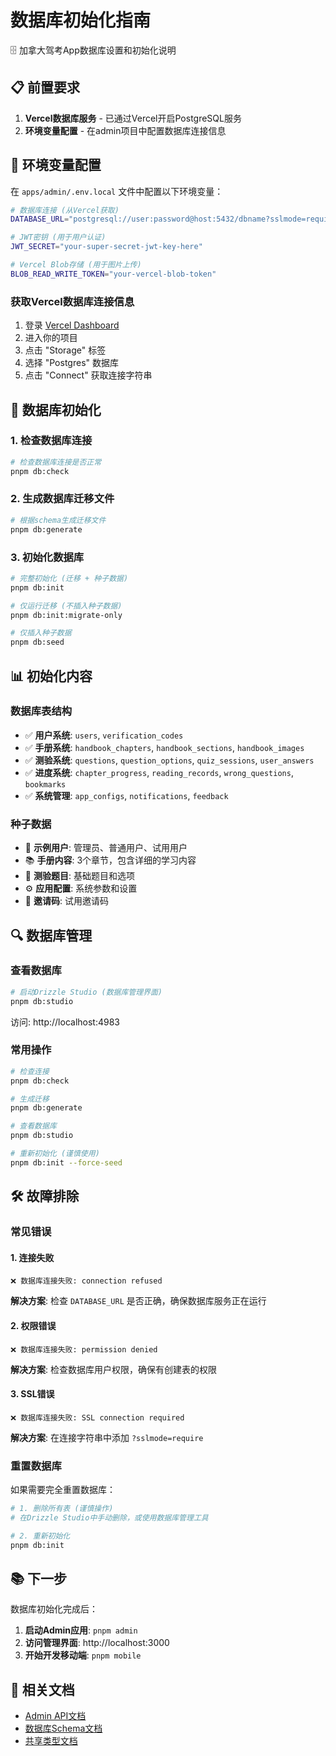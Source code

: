 # 数据库初始化指南

🗄️ 加拿大驾考App数据库设置和初始化说明

## 📋 前置要求

1. **Vercel数据库服务** - 已通过Vercel开启PostgreSQL服务
2. **环境变量配置** - 在admin项目中配置数据库连接信息

## 🔧 环境变量配置

在 `apps/admin/.env.local` 文件中配置以下环境变量：

```bash
# 数据库连接 (从Vercel获取)
DATABASE_URL="postgresql://user:password@host:5432/dbname?sslmode=require"

# JWT密钥 (用于用户认证)
JWT_SECRET="your-super-secret-jwt-key-here"

# Vercel Blob存储 (用于图片上传)
BLOB_READ_WRITE_TOKEN="your-vercel-blob-token"
```

### 获取Vercel数据库连接信息

1. 登录 [Vercel Dashboard](https://vercel.com/dashboard)
2. 进入你的项目
3. 点击 "Storage" 标签
4. 选择 "Postgres" 数据库
5. 点击 "Connect" 获取连接字符串

## 🚀 数据库初始化

### 1. 检查数据库连接

```bash
# 检查数据库连接是否正常
pnpm db:check
```

### 2. 生成数据库迁移文件

```bash
# 根据schema生成迁移文件
pnpm db:generate
```

### 3. 初始化数据库

```bash
# 完整初始化 (迁移 + 种子数据)
pnpm db:init

# 仅运行迁移 (不插入种子数据)
pnpm db:init:migrate-only

# 仅插入种子数据
pnpm db:seed
```

## 📊 初始化内容

### 数据库表结构
- ✅ **用户系统**: `users`, `verification_codes`
- ✅ **手册系统**: `handbook_chapters`, `handbook_sections`, `handbook_images`
- ✅ **测验系统**: `questions`, `question_options`, `quiz_sessions`, `user_answers`
- ✅ **进度系统**: `chapter_progress`, `reading_records`, `wrong_questions`, `bookmarks`
- ✅ **系统管理**: `app_configs`, `notifications`, `feedback`

### 种子数据
- 👥 **示例用户**: 管理员、普通用户、试用用户
- 📚 **手册内容**: 3个章节，包含详细的学习内容
- 🧠 **测验题目**: 基础题目和选项
- ⚙️ **应用配置**: 系统参数和设置
- 🎫 **邀请码**: 试用邀请码

## 🔍 数据库管理

### 查看数据库

```bash
# 启动Drizzle Studio (数据库管理界面)
pnpm db:studio
```

访问: http://localhost:4983

### 常用操作

```bash
# 检查连接
pnpm db:check

# 生成迁移
pnpm db:generate

# 查看数据库
pnpm db:studio

# 重新初始化 (谨慎使用)
pnpm db:init --force-seed
```

## 🛠️ 故障排除

### 常见错误

#### 1. 连接失败
```
❌ 数据库连接失败: connection refused
```
**解决方案**: 检查 `DATABASE_URL` 是否正确，确保数据库服务正在运行

#### 2. 权限错误
```
❌ 数据库连接失败: permission denied
```
**解决方案**: 检查数据库用户权限，确保有创建表的权限

#### 3. SSL错误
```
❌ 数据库连接失败: SSL connection required
```
**解决方案**: 在连接字符串中添加 `?sslmode=require`

### 重置数据库

如果需要完全重置数据库：

```bash
# 1. 删除所有表 (谨慎操作)
# 在Drizzle Studio中手动删除，或使用数据库管理工具

# 2. 重新初始化
pnpm db:init
```

## 📚 下一步

数据库初始化完成后：

1. **启动Admin应用**: `pnpm admin`
2. **访问管理界面**: http://localhost:3000
3. **开始开发移动端**: `pnpm mobile`

## 🔗 相关文档

- [Admin API文档](./apps/admin/README.md)
- [数据库Schema文档](./packages/database/README.md)
- [共享类型文档](./packages/shared/README.md) 